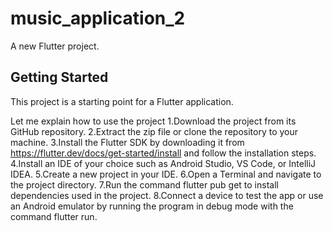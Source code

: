 # music_application_2

A new Flutter project.

## Getting Started

This project is a starting point for a Flutter application.

Let me explain how to use the project
1.Download the project from its GitHub repository.
2.Extract the zip file or clone the repository to your machine.
3.Install the Flutter SDK by downloading it from https://flutter.dev/docs/get-started/install and follow the installation steps.
4.Install an IDE of your choice such as Android Studio, VS Code, or IntelliJ IDEA.
5.Create a new project in your IDE.
6.Open a Terminal and navigate to the project directory.
7.Run the command flutter pub get to install dependencies used in the project.
8.Connect a device to test the app or use an Android emulator by running the program in debug mode with the command flutter run.
